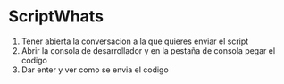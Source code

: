 # ScriptWhats
<ol>
  <li>Tener abierta la conversacion a la que quieres enviar el script</li>
  <li>Abrir la consola de desarrollador y en la pestaña de consola pegar el codigo</li>
  <li>Dar enter y ver como se envia el codigo</li>
</ol>
